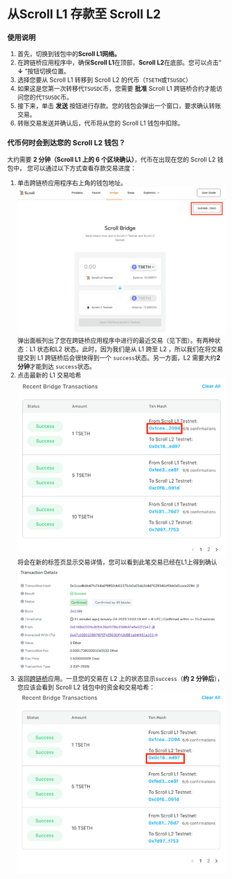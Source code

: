 # 从Scroll L1 存款至 Scroll L2

### 使用说明

1. 首先，切换到钱包中的**Scroll L1网络。**
2. 在跨链桥应用程序中，确保**Scroll L1**在顶部，**Scroll L2**在底部。您可以点击“ **↓** ”按钮切换位置。
3. 选择您要从 Scroll L1 转移到 Scroll L2 的代币（`TSETH`或`TSUSDC`）
4. 如果这是您第一次转移代`TSUSDC`币，您需要 **批准** Scroll L1 跨链桥合约才能访问您的代`TSUSDC`币。
5. 接下来，单击 **发送** 按钮进行存款。您的钱包会弹出一个窗口，要求确认转账交易。
6. 转账交易发送并确认后，代币将从您的 Scroll L1 钱包中扣除。
    

### 代币何时会到达您的 Scroll L2 钱包？

大约需要 **2 分钟（Scroll L1 上的 6 个区块确认）**，代币在出现在您的 Scroll L2 钱包中， 您可以通过以下方式查看存款交易进度：

1. 单击跨链桥应用程序右上角的钱包地址。
	![deposit](img/deposit_1.png)
	弹出面板列出了您在跨链桥应用程序中进行的最近交易（见下图）。有两种状态：L1 状态和L2 状态。此时，因为我们是从 L1 跨至 L2 ，所以我们在将交易提交到 L1 跨链桥后会很快得到一个 `success`状态。另一方面，L2 需要大约**2 分钟**才能到达 `success`状态。
2. 点击最新的 L1 交易哈希
	![deposit](img/deposit_2.png)
	将会在新的标签页显示交易详情，您可以看到此笔交易已经在L1上得到确认
	![deposit](img/deposit_3.png)
3. 返回[跨链桥](https://scroll.io/prealpha/bridge)应用。一旦您的交易在 L2 上的状态显示`success`（**约 2 分钟后**），您应该会看到 Scroll L2 钱包中的资金和交易哈希：
	![deposit](img/deposit_4.png)